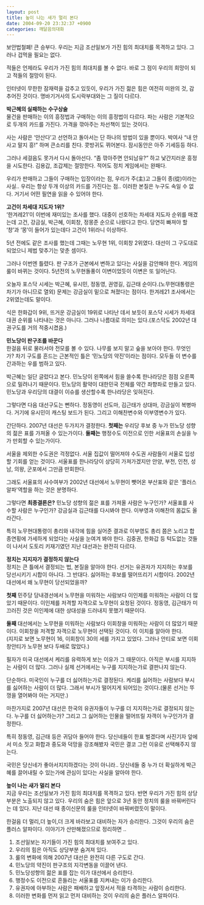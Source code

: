 ```yaml
---
layout: post
title: 높이 나는 새가 멀리 본다
date: 2004-09-20 23:32:37 +0900
categories: 깨달음의대화
---
```

 보안법철폐! 큰 승부다. 우리는 지금 조선일보가 가진 힘의 최대치를 목격하고 있다. 그러나 겁먹을 필요는 없다.    
  
적들은 언제라도 우리가 가진 힘의 최대치를 볼 수 없다. 바로 그 점이 우리의 희망이 되고 적들의 절망이 된다.    
  
인터넷이 무한한 잠재력을 감추고 있듯이, 우리가 가진 젊은 힘은 여전히 미완의 것, 감추어진 것이다. 명바기거사의 도시락부대와는 그 질이 다르다. 
  
  
**박근혜의 실패하는 수구상술**   
물건을 판매하는 이의 흥정법과 구매하는 이의 흥정법이 다르다. 파는 사람은 기본적으로 두개의 카드를 가진다. 가격을 깎아주는 차선책이 있는 것이다. 
  
  
사는 사람은 ‘안산다’고 선언하고 돌아서는 단 하나의 방법이 있을 뿐이다. 박여사 “내 안사고 말지 흥!” 하며 큰소리를 친다. 콧방귀도 뀌어본다. 잠시동안은 아주 기세등등 하다. 
  
  
그러나 세걸음도 못가서 다시 돌아선다. “좀 깎아주면 안되남유?” 하고 낯간지러운 흥정을 시도한다. 김용갑, 조갑제는 절망한다. 적어도 정치 게임에서는 완패다.    
  
우리가 판매하고 그들이 구매하는 입장이라는 점, 우리가 주(主)고 그들이 종(從)이라는 사실.. 우리는 항상 두개 이상의 카드를 가진다는 점.. 이러한 본질은 누구도 속일 수 없다. 거기서 어떤 필연을 읽을 수 있어야 한다. 


  
  
**고건이 차세대 지도자 1위?**   
‘한겨레21’이 이번에 재미있는 조사를 했다. 대중이 선호하는 차세대 지도자 순위를 매겼는데 고건, 강금실, 박근혜, 이회창, 정몽준 순으로 나왔다고 한다. 당연히 빠져야 할 ‘창’과 ‘몽’이 들어가 있는데다 고건이 1위라니 이상하다. 
  
  
5년 전에도 같은 조사를 했는데 그때는 노무현 1위, 이회창 2위였다. 대선이 그 구도대로 되었으니 제법 맞추기는 맞춘 셈이다. 
  
  
그러나 이번엔 틀렸다. 판 구조가 근본에서 변하고 있다는 사실을 감안해야 한다. 게임의 룰이 바뀌는 것이다. 5년전의 노무현돌풍이 이변이었듯이 이변은 또 일어난다.    
  
오늘자 포스닥 시세는 박근혜, 유시민, 정동영, 권영길, 김근태 순이다.(노무현대통령은 차기가 아니므로 열외) 문제는 강금실이 밑으로 쳐졌다는 점이다. 한겨레21 조사에서는 2위였는데도 말이다.    
  
식은 한화갑이 9위, 뜨거운 강금실이 19위로 나타난 데서 보듯이 포스닥 시세가 차세대 대권 순위를 나타내는 것은 아니다. 그러나 나름대로 의미는 있다.(포스닥도 2002년 대권구도를 거의 적중시켰음.) 
  
  
**민노당이 판구조를 바꾼다**   
한걸음 뒤로 물러서야 전모를 볼 수 있다. 나무를 보지 말고 숲을 보아야 한다. 무엇인가? 차기 구도를 흔드는 근본적인 틀은 ‘민노당의 약진’이라는 점이다. 모두들 이 변수를 간과하는 우를 범하고 있다.    
  
박근혜는 일단 글렀다고 본다. 민노당이 왼쪽에서 힘을 쓸수록 한나라당은 점점 오른쪽으로 밀려나기 때문이다. 민노당의 활약이 대한민국 전체를 약간 좌향좌로 만들고 있다. 민노당과 우리당의 대결이 이슈를 생산할수록 한나라당은 잊혀진다.    
  
그렇다면 다음 대선구도는 뻔하다. 정동영이 선도마, 김근태가 상대마, 강금실이 복병마다. 거기에 유시민이 캐스팅 보드가 된다. 그리고 이해찬변수와 이부영변수가 있다.    
  
간단하다. 2007년 대선은 두가지가 결정한다. **첫째는** 우리당 후보 중 누가 민노당 성향의 젊은 표를 가져올 수 있는가이다. **둘째는** 행정수도 이전으로 인한 서울표의 손실을 누가 만회할 수 있는가이다.    
  
서울을 제외한 수도권은 걱정없다. 서울 집값이 떨어져야 수도권 사람들이 서울로 입성할 기회를 얻는 것이다. 서울표를 한나라당이 상당히 가져가겠지만 안양, 부천, 인천, 성남, 의왕, 군포에서 그만큼 만회한다. 
  
  
그래도 서울표의 사수여부가 2002년 대선에서 노무현이 뺏어온 부산표와 같은 '플러스 알파'역할을 하는 것은 분명하다.    
  
그렇다면 **최종결론은?** 민노당 성향의 젊은 표를 가져올 사람은 누구인가? 서울표를 사수할 사람은 누구인가? 강금실과 김근태를 다시봐야 한다. 이부영과 이해찬의 몸값도 올라간다.    
  
특히 노무현대통령이 총리와 내각에 힘을 실어준 결과로 이부영도 총리 쯤은 노리고 합종연횡에 가세하게 되었다는 사실을 눈여겨 봐야 한다. 김중권, 한화갑 등 턱도없는 것들이 나서서 도토리 키재기였던 지난 대선과는 완전히 다르다.    
  
**정치는 지지자가 결정하지 않는다**   
정치는 큰 틀에서 결정되는 법, 본질을 알아야 한다. 선거는 유권자가 지지하는 후보를 당선시키기 시합이 아니다. 그 반대다. 싫어하는 후보를 떨어뜨리기 시합이다. 2002년 대선에서 왜 노무현이 당선되었을까?    
  
**첫째** 민주당 당내경선에서 노무현을 미워하는 사람보다 이인제를 미워하는 사람이 더 많았기 때문이다. 이인제를 저격할 자객으로 노무현이 요청된 것이다. 정동영, 김근태가 미끄러진 것은 이인제에 대한 상대성을 드러내지 못했기 때문이다.    
  
**둘째** 대선에서는 노무현을 미워하는 사람보다 이회창을 미워하는 사람이 더 많았기 때문이다. 이회창을 저격할 자객으로 노무현이 선택된 것이다. 이 이치를 알아야 한다.   
(지지로 보면 노무현이 16, 이회창이 30의 세를 가지고 있었다. 그러나 안티로 보면 이회창안티가 노무현 보다 두배로 많았다.)    
  
필자가 미국 대선에서 케리를 유력하게 보는 이유가 그 때문이다. 아직은 부시를 지지하는 사람이 더 많다. 그러나 실제 선거에서는 누구를 지지하는가로 결판나지 않는다.    
  
단순하다. 미국인이 누구를 더 싫어하는가로 결정된다. 케리를 싫어하는 사람보다 부시를 싫어하는 사람이 더 많다. 그래서 부시가 떨어지게 되어있는 것이다.(물론 선거는 뚜껑을 열어봐야 아는 거지만.)    
  
마찬가지로 2007년 대선은 한국의 유권자들이 누구를 더 지지하는가로 결정되지 않는다. 누구를 더 싫어하는가? 그리고 그 싫어하는 인물을 떨어뜨릴 자객이 누구인가가 결정한다.    
  
특히 정동영, 김근태 등은 귀담아 들어야 한다. 당신네들이 한표 벌겠다며 사진기자 앞에서 미소 짓고 화합과 중도와 덕망을 강조해봤자 국민은 결코 그런 이유로 선택해주지 않는다.    
  
국민은 당신네가 좋아서지지하겠다는 것이 아니라.. 당신네들 중 누가 더 확실하게 박근혜를 끌어내릴 수 있는가에 관심이 있다는 사실을 알아야 한다. 
  
  
**높이 나는 새가 멀리 본다**   
지금 우리는 조선일보가 가진 힘의 최대치를 목격하고 있다. 반면 우리가 가진 힘의 상당부분은 노출되지 않고 있다. 우리의 숨은 힘은 앞으로 3년 동안 정치의 룰을 바꿔버린다는 데 있다. 지난 대선 때 종이신문의 룰을 인터넷이 바꿔버렸듯이 말이다.    
  
한걸음 더 멀리,더 높이,더 크게 바라보고 대비하는 자가 승리한다. 그것이 우리의 숨은 플러스 알파이다. 이야기가 산만해졌으므로 정리하면 .. 
  
  
1) 조선일보는 자기들이 가진 힘의 최대치를 보여주고 있다.   
2) 우리의 힘은 아직도 상당부분 숨겨져 있다.   
3) 룰의 변화에 의해 2007년 대선은 완전히 다른 구도로 간다.   
4) 민노당의 약진이 판구조의 지각변동을 이끌어 낸다.   
5) 민노당성향의 젊은 표를 잡는 이가 대선에서 승리한다.   
6) 행정수도 이전으로 흔들리는 서울표를 지켜내는 이가 승리한다.   
7) 유권자에 아부하는 사람은 패배하고 앞장서서 적을 타격하는 사람이 승리한다.   
8) 이러한 변화를 먼저 읽고 먼저 대비하는 것이 우리의 숨은 플러스 알파이다.